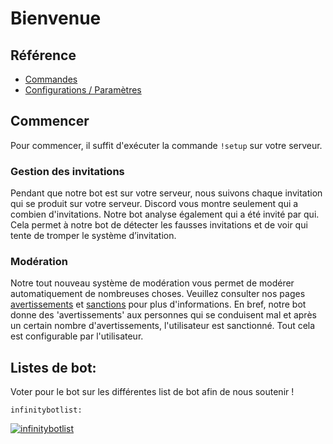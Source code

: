 # Bienvenue

## Référence

* [Commandes](https://github.com/chaun14/invlogclassic-docs/tree/a0e9a910d66a4fc40a4db646d507a2e3b1135ad9/reference/commands.md)
* [Configurations / Paramètres](https://github.com/chaun14/invlogclassic-docs/tree/a0e9a910d66a4fc40a4db646d507a2e3b1135ad9/reference/settings.md)

## Commencer

Pour commencer, il suffit d'exécuter la commande `!setup` sur votre serveur.

### Gestion des invitations

Pendant que notre bot est sur votre serveur, nous suivons chaque invitation qui se produit sur votre serveur. Discord vous montre seulement qui a combien d'invitations. Notre bot analyse également qui a été invité par qui. Cela permet à notre bot de détecter les fausses invitations et de voir qui tente de tromper le système d’invitation.

### Modération

Notre tout nouveau système de modération vous permet de modérer automatiquement de nombreuses choses. Veuillez consulter nos pages [avertissements](https://github.com/chaun14/invlogclassic-docs/tree/a0e9a910d66a4fc40a4db646d507a2e3b1135ad9/fr/modules/moderation/strikes.md) et [sanctions](https://github.com/chaun14/invlogclassic-docs/tree/a0e9a910d66a4fc40a4db646d507a2e3b1135ad9/fr/modules/moderation/punishments.md) pour plus d'informations. En bref, notre bot donne des 'avertissements' aux personnes qui se conduisent mal et après un certain nombre d'avertissements, l'utilisateur est sanctionné. Tout cela est configurable par l'utilisateur.

## Listes de bot:

Voter pour le bot sur les différentes list de bot afin de nous soutenir !

`infinitybotlist:`

[![infinitybotlist](https://infinitybotlist.com/bots/617497548743245835/widget?size=large)](https://infinitybotlist.com/bots/617497548743245835/vote)

